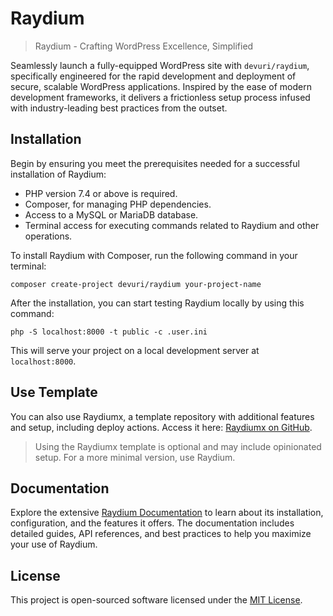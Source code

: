 # Raydium

> Raydium - Crafting WordPress Excellence, Simplified

Seamlessly launch a fully-equipped WordPress site with `devuri/raydium`, specifically engineered for the rapid development and deployment of secure, scalable WordPress applications. Inspired by the ease of modern development frameworks, it delivers a frictionless setup process infused with industry-leading best practices from the outset.

## Installation

Begin by ensuring you meet the prerequisites needed for a successful installation of Raydium:

- PHP version 7.4 or above is required.
- Composer, for managing PHP dependencies.
- Access to a MySQL or MariaDB database.
- Terminal access for executing commands related to Raydium and other operations.

To install Raydium with Composer, run the following command in your terminal:

```shell
composer create-project devuri/raydium your-project-name
```

After the installation, you can start testing Raydium locally by using this command:

```shell
php -S localhost:8000 -t public -c .user.ini
```

This will serve your project on a local development server at `localhost:8000`.

## Use Template

You can also use Raydiumx, a template repository with additional features and setup, including deploy actions. Access it here: [Raydiumx on GitHub](https://github.com/devuri/radiumx). 
> Using the Raydiumx template is optional and may include opinionated setup. For a more minimal version, use Raydium.

## Documentation

Explore the extensive [Raydium Documentation](https://devuri.github.io/wpframework/) to learn about its installation, configuration, and the features it offers. The documentation includes detailed guides, API references, and best practices to help you maximize your use of Raydium.

## License

This project is open-sourced software licensed under the [MIT License](LICENSE).
